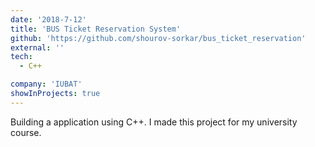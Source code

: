 ```yaml
---
date: '2018-7-12'
title: 'BUS Ticket Reservation System'
github: 'https://github.com/shourov-sorkar/bus_ticket_reservation'
external: ''
tech:
  - C++

company: 'IUBAT'
showInProjects: true
---
```


Building a application using C++. I made this project for my university course.
